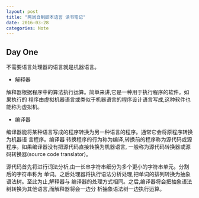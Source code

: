 ```yaml
---
layout: post
title: "两周自制脚本语言 读书笔记"
date: 2016-03-28
categories: Note
---
```

## Day One

不需要语言处理器的语言就是机器语言。

- 解释器

解释器根据程序中的算法执行运算。简单来讲,它是一种用于执行程序的软件。如果执行的
程序由虚拟机器语言或类似于机器语言的程序设计语言写成,这种软件也能称为虚拟机。

- 编译器

编译器能将某种语言写成的程序转换为另一种语言的程序。通常它会将原程序转换为机器语 言程序。编译器
转换程序的行为称为编译,转换前的程序称为源代码或源程序。如果编译器没有把源代码直接转换为机器语言,
一般称为源代码转换器或源码转换器(source code translator)。

源代码首先将进行词法分析,由一长串字符串细分为多个更小的字符串单元。分割后的字符串称为 单词。之后处理器将执行语法分析处理,把单词的排列转换为抽象语法树。至此为止,解释器与 编译器的处理方式相同。之后,编译器将会把抽象语法树转换为其他语言,而解释器将会一边分 析抽象语法树一边执行运算。
